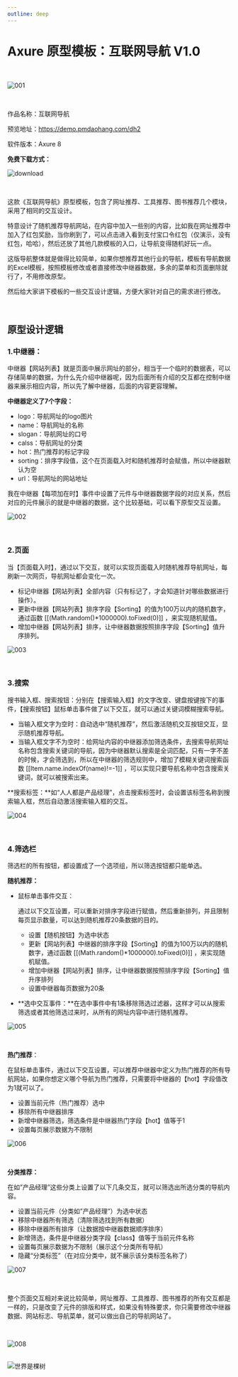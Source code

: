 ```yaml
---
outline: deep
---
```


#  Axure 原型模板：互联网导航 V1.0

<br>

![001](003hulianwang/001.jpg)

<br>

作品名称：互联网导航

预览地址：https://demo.pmdaohang.com/dh2

软件版本：Axure 8

**免费下载方式：**

![download](003hulianwang/download.png)



<br>

这款《互联网导航》原型模板，包含了网址推荐、工具推荐、图书推荐几个模块，采用了相同的交互设计。

特意设计了随机推荐导航网站，在内容中加入一些别的内容，比如我在网址推荐中加入了红包奖励，当你刷到了，可以点击进入看到支付宝口令红包（仅演示，没有红包，哈哈），然后还放了其他几款模板的入口，让导航变得随机好玩一点。

这版导航整体就是做得比较简单，如果你想推荐其他行业的导航，模板有导航数据的Excel模板，按照模板修改或者直接修改中继器数据，多余的菜单和页面删除就行了，不用修改原型。

然后给大家讲下模板的一些交互设计逻辑，方便大家针对自己的需求进行修改。

<br>

## 原型设计逻辑

### 1.中继器：

中继器【网站列表】就是页面中展示网址的部分，相当于一个临时的数据表，可以存储简单的数据，为什么先介绍中继器呢，因为后面所有介绍的交互都在控制中继器来展示相应内容，所以先了解中继器，后面的内容更容理解。

**中继器定义了7个字段：**

- logo：导航网址的logo图片
- name：导航网址的名称
- slogan：导航网址的口号
- calss：导航网址的分类
- hot：热门推荐的标记字段
- sorting：排序字段值，这个在页面载入时和随机推荐时会赋值，所以中继器默认为空
- url：导航网址的网站地址

我在中继器【每项加在时】事件中设置了元件与中继器数据字段的对应关系，然后对应的元件展示的就是中继器的数据，这个比较基础，可以看下原型交互设置。

![002](003hulianwang/002.png)

<br>

### 2.页面

当【页面载入时】，通过以下交互，就可以实现页面载入时随机推荐导航网址，每刷新一次网页，导航网址都会变化一次。

- 标记中继器【网站列表】全部内容（只有标记了，才会知道针对哪些数据进行操作）。
- 更新中继器【网站列表】排序字段【Sorting】的值为100万以内的随机数字，通过函数 [[(Math.random()*1000000).toFixed(0)]] ，来实现随机赋值。
- 增加中继器【网站列表】排序，让中继器数据按照排序字段【Sorting】值升序排列。

![003](003hulianwang/003.png)



<br>

### 3.搜索

搜书输入框、搜索按钮：分别在【搜索输入框】的文字改变、键盘按键按下的事件，【搜索按钮】鼠标单击事件做了以下交互，就可以通过关键词模糊搜索导航。

- 当输入框文字为空时：自动选中“随机推荐”，然后激活随机交互按钮交互，显示随机推荐导航。
- 当输入框文字不为空时：给网址内容的中继器添加筛选条件，去搜索导航网址名称包含搜索关键词的导航，因为中继器默认搜索是全词匹配，只有一字不差的时候，才会筛选到，所以在中继器的筛选规则中，增加了模糊关键词搜索函数 [[Item.name.indexOf(name)!=-1]] ，可以实现只要导航名称中包含搜索关键词，就可以被搜索出来。

**搜索标签：**如“人人都是产品经理”，点击搜索标签时，会设置该标签名称到搜索输入框，然后自动激活搜索输入框的交互。

![004](003hulianwang/004.png)





<br>

### 4.筛选栏

筛选栏的所有按钮，都设置成了一个选项组，所以筛选按钮都只能单选。

**随机推荐：**

- 鼠标单击事件交互：

  通过以下交互设置，可以重新对排序字段进行赋值，然后重新排列，并且限制每页显示数量，可以达到随机推荐20条数据的目的。

  - 设置【随机按钮】为选中状态
  - 更新【网站列表】中继器的排序字段【Sorting】的值为100万以内的随机数字，通过函数 [[(Math.random()*1000000).toFixed(0)]] ，来实现随机赋值。
  - 增加中继器【网站列表】排序，让中继器数据按照排序字段【Sorting】值升序排列
  - 设置中继器每页数据为20条

- **选中交互事件：**在选中事件中有1条移除筛选过滤器，这样才可以从搜索筛选或者其他筛选过来时，从所有的网址内容中进行随机推荐。

![005](003hulianwang/005.png)



<br>

**热门推荐**：

在鼠标单击事件，通过以下交互设置，可以推荐中继器中定义为热门推荐的所有导航网站，如果你想定义哪个导航为热门推荐，只需要将中继器的【hot】字段值改为1就可以了。

- 设置当前元件（热门推荐）选中
- 移除所有中继器排序
- 新增中继器筛选，筛选条件是中继器热门字段【hot】值等于1
- 设置每页展示数据为不限制

![006](003hulianwang/006.png)



<br>

**分类推荐：**

在如”产品经理”这些分类上设置了以下几条交互，就可以筛选出所选分类的导航内容。

- 设置当前元件（分类如”产品经理”）为选中状态
- 移除中继器所有筛选（清除筛选找到所有数据）
- 移除中继器所有排序（让数据按中继器数据顺序排序）
- 新增筛选，条件是中继器分类字段【class】值等于当前元件名称
- 设置每页展示数据为不限制（展示这个分类所有导航）
- 隐藏“分类标签”（在对应分类中，就不展示该分类标签名称了）

![007](003hulianwang/007.png)

<br>

整个页面交互相对来说比较简单，网址推荐、工具推荐、图书推荐的所有交互都是一样的，只是改变了元件的排版和样式，如果没有特殊要求，你只需要修改中继器数据、网站标志、导航菜单，就可以做出自己的导航网站了。

<br>



![008](003hulianwang/008.jpg)


<br>

<img src="https://visitor-badge.laobi.icu/badge?page_id=pmdaohang_com_003hulianwang&left_color=%23000000&right_color=%2327bba0&left_text=view" style="display: inline-block;" alt="世界是棵树">
